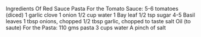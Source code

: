 Ingredients Of Red Sauce Pasta
For the Tomato Sauce:
5-6 tomatoes (diced)
1 garlic clove
1 onion
1/2 cup water
1 Bay leaf
1/2 tsp sugar
4-5 Basil leaves
1 tbsp onions, chopped
1/2 tbsp garlic, chopped
to taste salt
Oil (to saute)
For the Pasta:
110 gms pasta
3 cups water
A pinch of salt